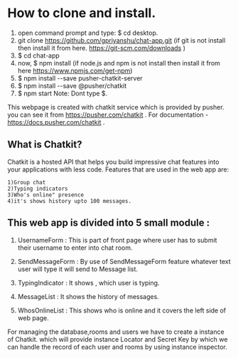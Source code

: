 # How to clone and install. 
1) open command prompt and type: $ cd desktop.
2) git clone https://github.com/gpriyanshu/chat-app.git (if git is not install then install it from here. https://git-scm.com/downloads )
3) $ cd chat-app
4) now, $ npm install (if node.js and npm is not install then install it from here https://www.npmjs.com/get-npm)
5) $ npm install --save pusher-chatkit-server
6) $ npm install --save @pusher/chatkit
7) $ npm start
Note:  Dont type $.

This webpage is created with chatkit service which is provided by pusher. you can see it from https://pusher.com/chatkit . 
For documentation - https://docs.pusher.com/chatkit .

## What is Chatkit?
Chatkit is a hosted API that helps you build impressive chat features into your applications with less code. 
Features that are used in the web app are:

    1)Group chat
    2)Typing indicators
    3)Who's online" presence
    4)it's shows history upto 100 messages.
    
    
## This web app is divided into 5 small module :
1) UsernameForm :  This is part of front page where user has to submit their username to enter into chat room.


2) SendMessageForm : By use of SendMessageForm feature whatever text user will type it will send to Message list.

3) TypingIndicator : It shows , which user is typing. 

4) MessageList : It shows the history of messages.

5) WhosOnlineList : This shows who is online and it covers the left side of web page.


For managing the database,rooms and users we have to create a instance of Chatkit.
which will provide instance Locator and Secret Key by which we can handle the record of each user and rooms by using instance inspector.


